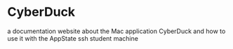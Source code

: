 # CyberDuck
a documentation website about the Mac application CyberDuck and how to use it with the AppState ssh student machine

